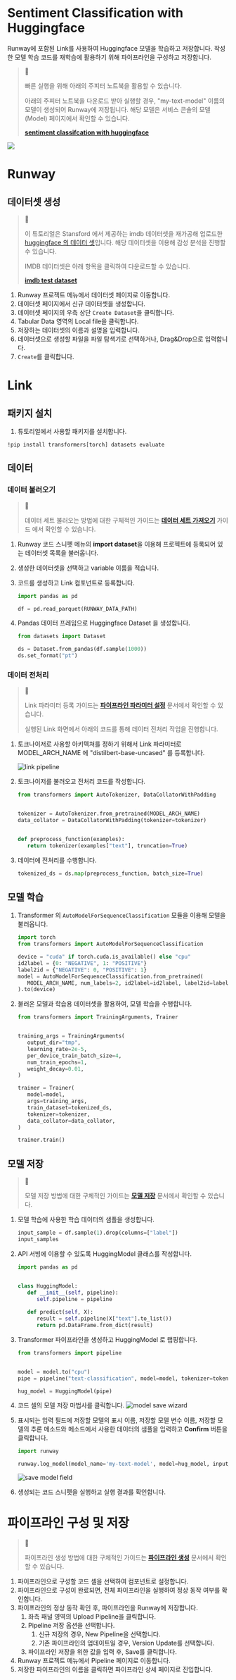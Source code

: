 # Sentiment Classification with Huggingface

Runway에 포함된 Link를 사용하여 Huggingface 모델을 학습하고 저장합니다. 작성한 모델 학습 코드를 재학습에 활용하기 위해 파이프라인을 구성하고 저장합니다.

> 📘 
> 
> 빠른 실행을 위해 아래의 주피터 노트북을 활용할 수 있습니다. 
> 
> 아래의 주피터 노트북을 다운로드 받아 실행할 경우, "my-text-model" 이름의 모델이 생성되어 Runway에 저장됩니다. 해당 모델은 서비스 콘솔의 모델(Model) 페이지에서 확인할 수 있습니다.
> 
> **[sentiment classifcation with huggingface](https://drive.google.com/uc?export=download&id=1lbONDH69PuaJXrlxed3P6UlCfLAWaoqo)**

![](https://files.readme.io/6de7d14-Screenshot_2023-06-27_at_3.05.57_PM.png)


# Runway

## 데이터셋 생성

> 📘 
> 
> 이 튜토리얼은 Stansford 에서 제공하는 imdb 데이터셋을 재가공해 업로드한 [huggingface 의 데이터 셋](https://huggingface.co/datasets/imdb/tree/refs%2Fconvert%2Fparquet/plain_text)입니다. 해당 데이터셋을 이용해 감성 분석을 진행할 수 있습니다.
> 
> IMDB 데이터셋은 아래 항목을 클릭하여 다운로드할 수 있습니다.
> 
> **[imdb test dataset](https://drive.google.com/uc?export=download&id=1QlIzPfOw_b0xXnXM6rxnW3Vbr-VDm0At)**

1. Runway 프로젝트 메뉴에서 데이터셋 페이지로 이동합니다.
2. 데이터셋 페이지에서 신규 데이터셋을 생성합니다.
3. 데이터셋 페이지의 우측 상단 `Create Dataset`을 클릭합니다.
4. Tabular Data 영역의 Local file을 클릭합니다.
5. 저장하는 데이터셋의 이름과 설명을 입력합니다.
6. 데이터셋으로 생성할 파일을 파일 탐색기로 선택하거나, Drag&Drop으로 입력합니다.
7. `Create`를 클릭합니다.

# Link

## 패키지 설치

1. 튜토리얼에서 사용할 패키지를 설치합니다.

```Text Python
!pip install transformers[torch] datasets evaluate
```

## 데이터

### 데이터 불러오기

> 📘 
> 
> 데이터 세트 불러오는 방법에 대한 구체적인 가이드는 **[데이터 세트 가져오기](https://docs.mrxrunway.ai/docs/데이터-세트-가져오기)** 가이드 에서 확인할 수 있습니다.

1. Runway 코드 스니펫 메뉴의 **import dataset**을 이용해 프로젝트에 등록되어 있는 데이터셋 목록을 불러옵니다.

2. 생성한 데이터셋을 선택하고 variable 이름을 적습니다.

3. 코드를 생성하고 Link 컴포넌트로 등록합니다.

   ```python
   import pandas as pd

   df = pd.read_parquet(RUNWAY_DATA_PATH)
   ```

4. Pandas 데이터 프레임으로 Huggingface Dataset 을 생성합니다.

   ```python
   from datasets import Dataset

   ds = Dataset.from_pandas(df.sample(1000))
   ds.set_format("pt")
   ```

### 데이터 전처리

> 📘 
> 
> Link 파라미터 등록 가이드는 **[파이프라인 파라미터 설정](https://dash.readme.com/project/makinarocks-runway/docs/파이프라인-파라미터-설정)** 문서에서 확인할 수 있습니다.
> 
> 실행된 Link 화면에서 아래의 코드를 통해 데이터 전처리 작업을 진행합니다.

1. 토크나이저로 사용할 아키텍쳐를 정하기 위해서 Link 파라미터로 MODEL_ARCH_NAME 에 "distilbert-base-uncased" 를 등록합니다.

    ![link pipeline](image/link_pipeline.png)

2. 토크나이저를 불러오고 전처리 코드를 작성합니다.

   ```python
   from transformers import AutoTokenizer, DataCollatorWithPadding


   tokenizer = AutoTokenizer.from_pretrained(MODEL_ARCH_NAME)
   data_collator = DataCollatorWithPadding(tokenizer=tokenizer)


   def preprocess_function(examples):
      return tokenizer(examples["text"], truncation=True)
   ```

3. 데이터에 전처리를 수행합니다.
   ```python
   tokenized_ds = ds.map(preprocess_function, batch_size=True)
   ```

## 모델 학습

1. Transformer 의 `AutoModelForSequenceClassification` 모듈을 이용해 모델을 불러옵니다.

   ```python
   import torch
   from transformers import AutoModelForSequenceClassification

   device = "cuda" if torch.cuda.is_available() else "cpu"
   id2label = {0: "NEGATIVE", 1: "POSITIVE"}
   label2id = {"NEGATIVE": 0, "POSITIVE": 1}
   model = AutoModelForSequenceClassification.from_pretrained(
      MODEL_ARCH_NAME, num_labels=2, id2label=id2label, label2id=label2id
   ).to(device)
   ```
2. 불러온 모델과 학습용 데이터셋을 활용하여, 모델 학습을 수행합니다.

   ```python
   from transformers import TrainingArguments, Trainer


   training_args = TrainingArguments(
      output_dir="tmp",
      learning_rate=2e-5,
      per_device_train_batch_size=4,
      num_train_epochs=1,
      weight_decay=0.01,
   )

   trainer = Trainer(
      model=model,
      args=training_args,
      train_dataset=tokenized_ds,
      tokenizer=tokenizer,
      data_collator=data_collator,
   )

   trainer.train()
   ```

## 모델 저장

> 📘 
> 
> 모델 저장 방법에 대한 구체적인 가이드는 **[모델 저장](https://docs.mrxrunway.ai/docs/%EB%AA%A8%EB%8D%B8-%EC%A0%80%EC%9E%A5)** 문서에서 확인할 수 있습니다.

1. 모델 학습에 사용한 학습 데이터의 샘플을 생성합니다.

   ```python
   input_sample = df.sample(1).drop(columns=["label"])
   input_samples
   ```
2. API 서빙에 이용할 수 있도록 HuggingModel 클래스를 작성합니다.

   ```python
   import pandas as pd


   class HuggingModel:
      def __init__(self, pipeline):
         self.pipeline = pipeline
      
      def predict(self, X):
         result = self.pipeline(X["text"].to_list())
         return pd.DataFrame.from_dict(result)
   ```
3. Transformer 파이프라인을 생성하고 HuggingModel 로 랩핑합니다.

   ```python
   from transformers import pipeline


   model = model.to("cpu")
   pipe = pipeline("text-classification", model=model, tokenizer=tokenizer)

   hug_model = HuggingModel(pipe)
   ```
4. 코드 셀의 모델 저장 마법사를 클릭합니다.
    ![model save wizard](image/model_save_wizard.png)

5. 표시되는 입력 필드에 저장할 모델의 표시 이름, 저장할 모델 변수 이름, 저장할 모델의 추론 메소드와 메소드에서 사용한 데이터의 샘플을 입력하고 **Confirm** 버튼을 클릭합니다.  

   ```python
   import runway

   runway.log_model(model_name='my-text-model', model=hug_model, input_samples={'predict': input_sample})
   ```

    ![save model field](image/save_model_field.png)

6. 생성되는 코드 스니펫을 실행하고 실행 결과를 확인합니다.

# 파이프라인 구성 및 저장

> 📘 
> 
> 파이프라인 생성 방법에 대한 구체적인 가이드는 **[파이프라인 생성](https://docs.mrxrunway.ai/docs/파이프라인-생성)** 문서에서 확인할 수 있습니다.

1. 파이프라인으로 구성할 코드 셀을 선택하여 컴포넌트로 설정합니다.
2. 파이프라인으로 구성이 완료되면, 전체 파이프라인을 실행하여 정상 동작 여부를 확인합니다.
3. 파이프라인의 정상 동작 확인 후, 파이프라인을 Runway에 저장합니다.
   1. 좌측 패널 영역의 Upload Pipeline을 클릭합니다.
   2. Pipeline 저장 옵션을 선택합니다.
      1. 신규 저장의 경우, New Pipeline을 선택합니다.
      2. 기존 파이프라인의 업데이트일 경우, Version Update를 선택합니다.
   3. 파이프라인 저장을 위한 값을 입력 후, Save를 클릭합니다.
4. Runway 프로젝트 메뉴에서 Pipeline 페이지로 이동합니다.
5. 저장한 파이프라인의 이름을 클릭하면 파이프라인 상세 페이지로 진입합니다. 
